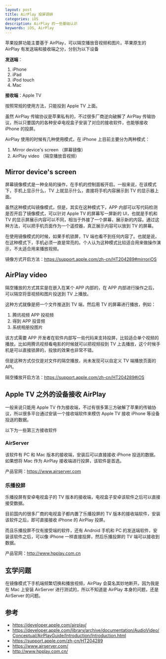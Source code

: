 ```yaml
---
layout: post
title: AirPlay 投屏调研
categories: iOS
description: AirPlay 的一些基础认识
keywords: iOS, AirPlay
---
```


苹果投屏功能主要基于 AirPlay，可以隔空播放音视频和图片。苹果原生的 AirPlay 有发送端和接收端之分，分别为以下设备

**发送端**：

1. iPhone
2. iPad
3. iPod touch
4. Mac

**接收端**：Apple TV

按照常规的使用方法，只能投到 Apple TV 上面。

虽然 AirPlay 传输协议是苹果私有的，不过很多厂商逆向破解了 AirPlay 传输协议，所以只要国内的各种安卓电视盒子安装了对应的接收软件，也能够接收 iPhone 的投屏。

AirPlay 使用的时候有几种使用模式，在 iPhone 上目前主要分为两种模式：

1. Mirror device's screen （屏幕镜像）
2. AirPlay video （隔空播放音视频）

## Mirror device's screen

屏幕镜像模式是一种全局的操作，在手机的控制面板开启。一般来说，在该模式下，手机上显示什么，TV 上就显示什么，直接将手机内容展示到 TV 的显示器上面。

虽然这种模式叫镜像模式，但是，其实在这种模式下，APP 内部可以写代码检测是否开启了镜像模式，可以针对 Apple TV 的屏幕写一屏新的 UI，也就是手机和 TV 的显示屏展示内容可以不同，相当于外接了一个屏幕，展示新的内容。通过这种方法，可以把手机页面作为一个遥控器，真正展示内容可以放到 TV 的屏幕。

在使用镜像模式的时候，如果手机锁屏，TV 端也看不到任何内容了。也就是说，在这种模式下，手机必须一直是常亮的。个人认为这种模式比较适合用来做操作演示，不太适合用来播放视频。

镜像方式开启方法：<https://support.apple.com/zh-cn/HT204289#mirroriOS>

## AirPlay video

隔空播放的方式其实是在嵌入在某个 APP 内部的，在 APP 内部进行操作之后，可以隔空将音视频和图片投送到 TV 上播放。

这种方式就像是把一个文件推送到 TV 端，然后用 TV 的屏幕进行播放，例如：

1. 腾讯视频 APP 投视频
2. 得到 APP 投音频
3. 系统相册投图片

该方式需要 APP 开发者在软件内部写一些代码来支持投屏，比较适合单个视频的播放。比如用腾讯视频看电影的时候就可以把视频投到 TV 上去播放，这个时候手机是可以直接锁屏的，投放的效果也非常不错。

但是这种方式仅仅是对文件的隔空播放，尚未发现可以自定义 TV 端播放页面的 API。

隔空播放开启方法：<https://support.apple.com/zh-cn/HT204289#iOS>

## Apple TV 之外的设备接收 AirPlay

一般来说只能用 Apple TV 作为接收端，不过有很多第三方破解了苹果的传输协议，所以很多平台通过安装一个接收端软件来模仿 Apple TV 接收 iPhone 等设备投送的数据。

以下为一些第三方接收软件

### AirServer

该软件有 PC 和 Mac 版本的接收端，安装后可以直接接收 iPhone 投送的数据。如果想将 Mac 作为 AirPlay 接收端进行投屏，该软件是首选。

产品官网：<https://www.airserver.com>

### 乐播投屏

乐播投屏有安卓电视盒子的 TV 版本的接收端，电视盒子安卓该软件之后可以直接接受数据。

目前国内的很多厂商的电视盒子都内置了乐播投屏的 TV 版本的接收端软件，安装该软件之后，即可直接接收 iPhone 的 AirPlay 投屏。

而且乐播投屏不仅有接受端的软件，还有 Android 手机和 PC 的发送端软件，安装该软件之后，可以像 iPhone 一样直接投屏，然后乐播投屏的 TV 端可以接收到数据。

产品官网：<http://www.hpplay.com.cn>

## 玄学问题

在镜像模式下手机端频繁切换和播放视频，AirPlay 会莫名其妙地断开。因为我是在 Mac 上安装 AirServer 进行测试的，所以不知道是 AirPlay 本身的问题，还是 AirServer 的问题。

## 参考

* <https://developer.apple.com/airplay/>
* <https://developer.apple.com/library/archive/documentation/AudioVideo/Conceptual/AirPlayGuide/Introduction/Introduction.html>
* <https://support.apple.com/zh-cn/HT204289>
* <https://www.airserver.com/>
* <http://www.hpplay.com.cn/>
